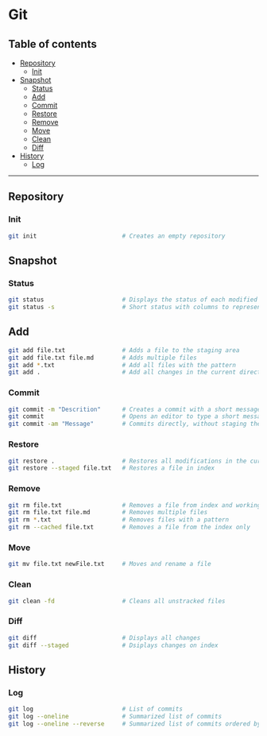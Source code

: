 # Git
## Table of contents
- [Repository](#repository)
    - [Init](#init)
- [Snapshot](#snapshot)
    - [Status](#status)
    - [Add](#add)
    - [Commit](#commit)
    - [Restore](#restore)
    - [Remove](#remove)
    - [Move](#move)
    - [Clean](#clean)
    - [Diff](#diff)
- [History](#history)
    - [Log](#log)
---

## Repository
### Init
```bash
git init                        # Creates an empty repository
```

## Snapshot
### Status
```bash
git status                      # Displays the status of each modified file
git status -s                   # Short status with columns to represent index and working directory
```

## Add
```bash
git add file.txt                # Adds a file to the staging area
git add file.txt file.md        # Adds multiple files
git add *.txt                   # Add all files with the pattern
git add .                       # Add all changes in the current directory
```

### Commit
```bash
git commit -m "Descrition"      # Creates a commit with a short message
git commit                      # Opens an editor to type a short message and a description
git commit -am "Message"        # Commits directly, without staging the files
```

### Restore
```bash
git restore .                   # Restores all modifications in the current directory
git restore --staged file.txt   # Restores a file in index
```

### Remove
```bash
git rm file.txt                 # Removes a file from index and working directory
git rm file.txt file.md         # Removes multiple files
git rm *.txt                    # Removes files with a pattern
git rm --cached file.txt        # Removes a file from the index only
```

### Move
```bash
git mv file.txt newFile.txt     # Moves and rename a file
```

### Clean
```bash
git clean -fd                   # Cleans all unstracked files
```

### Diff
```bash
git diff                        # Displays all changes
git diff --staged               # Dsiplays changes on index
```

## History
### Log
```bash
git log                         # List of commits
git log --oneline               # Summarized list of commits
git log --oneline --reverse     # Summarized list of commits ordered by first commit
```